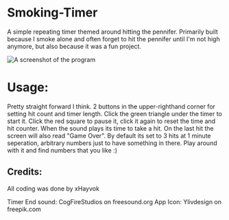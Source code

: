 # Smoking-Timer
A simple repeating timer themed around hitting the pennifer. Primarily built because I smoke alone and often forget to hit the pennifer until I'm not high anymore, but also because it was a fun project.

![A screenshot of the program](https://github.com/user-attachments/assets/0b26cf93-e19b-4286-87c2-523e2c9606d5)


# Usage:
Pretty straight forward I think. 2 buttons in the upper-righthand corner for setting hit count and timer length. Click the green triangle under the timer to start it. Click the red square to pause it, click it again to reset the time and hit counter. When the sound plays its time to take a hit. On the last hit the screen will also read "Game Over". By default its set to 3 hits at 1 minute seperation, arbitrary numbers just to have something in there. Play around with it and find numbers that you like :)




## Credits:

All coding was done by xHayvok

Timer End sound: CogFireStudios on freesound.org
App Icon: Ylivdesign on freepik.com
